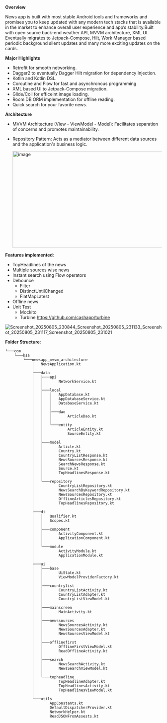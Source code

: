**Overview**

News app is built with most stable Android tools and frameworks and promises you to keep updated with any modern tech stacks that is available in the market to enhance overall user experience and app’s stability.Built with open source back-end weather API, MVVM architecture, XML UI. Eventually migrates to Jetpack-Compose, Hilt, Work Manager based periodic background silent updates and many more exciting updates on the cards. 

**Major Highlights**<br />
* Retrofit for smooth networking.<br />
* Dagger2 to eventually Dagger Hilt migration for dependency Injection.<br />
* Kotlin and Kotlin DSL.<br />
* Coroutine and Flow for fast and asynchronous programming.<br />
* XML based UI to Jetpack-Compose migration.<br />
* Glide/Coil for efficeint image loading.<br />
* Room DB ORM implementation for offline reading.<br />
* Quick search for your favorite news.<br />

**Architecture**<br />
* MVVM Architecture (View - ViewModel - Model): Facilitates separation of concerns and promotes maintainability.<br />
* Repository Pattern: Acts as a mediator between different data sources and the application's business logic.<br />


	<img width="554" height="312" alt="image" src="https://github.com/user-attachments/assets/8cb7f0b7-5c32-49c7-b8fb-7f5f7bf9bb81" />



 **Features implemented**:

* TopHeadlines of the news <br />
* Multiple sources wise news <br />
*  Instant search using Flow operators  <br />
* Debounce<br />
	- Filter<br />
	- DistinctUntilChanged<br />
	- FlatMapLatest<br />
*   Offline news <br />
*   Unit Test <br />
	- Mockito<br />
	- Turbine https://github.com/cashapp/turbine<br />

![Screenshot_20250805_230844_Screenshot_20250805_231133_Screenshot_20250805_231117_Screenshot_20250805_231021](https://github.com/user-attachments/assets/376695e0-7ef2-40d5-a60c-02f3949b8d0a)

**Folder Structure**:
```
└───com
    └───ksa
        └───newsapp_mvvm_architecture
            │   NewsApplication.kt
            │
            ├───data
            │   ├───api
            │   │       NetworkService.kt
            │   │
            │   ├───local
            │   │   │   AppDatabase.kt
            │   │   │   AppDatabaseService.kt
            │   │   │   DatabaseService.kt
            │   │   │
            │   │   ├───dao
            │   │   │       ArticleDao.kt
            │   │   │
            │   │   └───entity
            │   │           ArticleEntity.kt
            │   │           SourceEntity.kt
            │   │
            │   ├───model
            │   │       Article.kt
            │   │       Country.kt
            │   │       CountryListResponse.kt
            │   │       NewsSourcesResponse.kt
            │   │       SearchNewsResponse.kt
            │   │       Source.kt
            │   │       TopHeadlinesResponse.kt
            │   │
            │   └───repository
            │           CountryListRepository.kt
            │           NewsSearchByKeywordRepository.kt
            │           NewsSourcesRepository.kt
            │           OfflineArticlesRepository.kt
            │           TopHeadlinesRepository.kt
            │
            ├───di
            │   │   Qualifier.kt
            │   │   Scopes.kt
            │   │
            │   ├───component
            │   │       ActivityComponent.kt
            │   │       ApplicationComponent.kt
            │   │
            │   └───module
            │           ActivityModule.kt
            │           ApplicationModule.kt
            │
            ├───ui
            │   ├───base
            │   │       UiState.kt
            │   │       ViewModelProviderFactory.kt
            │   │
            │   ├───countrylist
            │   │       CountryListActivity.kt
            │   │       CountryListAdapter.kt
            │   │       CountryListViewModel.kt
            │   │
            │   ├───mainscreen
            │   │       MainActivity.kt
            │   │
            │   ├───newssources
            │   │       NewsSourcesActivity.kt
            │   │       NewsSourcesAdapter.kt
            │   │       NewsSourcesViewModel.kt
            │   │
            │   ├───offlinefirst
            │   │       OfflineFirstViewModel.kt
            │   │       ReadOfflineActivity.kt
            │   │
            │   ├───search
            │   │       NewsSearchActivity.kt
            │   │       NewsSearchViewModel.kt
            │   │
            │   └───topheadline
            │           TopHeadlineAdapter.kt
            │           TopHeadlinesActivity.kt
            │           TopHeadlinesViewModel.kt
            │
            └───utils
                    AppConstants.kt
                    DefaultDispatcherProvider.kt
                    NetworkHelper.kt
                    ReadJSONFromAssests.kt
```
